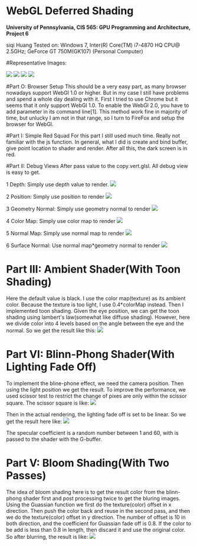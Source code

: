 WebGL Deferred Shading
======================

**University of Pennsylvania, CIS 565: GPU Programming and Architecture, Project 6**

siqi Huang Tested on: Windows 7, Inter(R) Core(TM) i7-4870 HQ CPU@ 2.5GHz; GeForce GT 750M(GK107) (Personal Computer)

#Representative Images:

![](img/rep1.jpg)
![](img/rep2.png)
![](img/rep3.png)
![](img/rep4.jpg)

#Part O: Browser Setup
This should be a very easy part, as many browser nowadays support WebGl 1.0 or higher. But in my case I still have problems and spend a whole day dealing with it. First I tried to use Chrome but it seems that it only support WebGl 1.0. To enable the WebGl 2.0, you have to add parameter in its command line[1]. This method work fine in majority of time, but unlucky I am not in that range, so I turn to FireFox and setup the browser for WebGl.

#Part I: Simple Red Squad
For this part I still used much time. Really not familiar with the js function. In general, what I did is create and bind buffer, give point location to shader and render. After all this, the dark screen is in red.

#Part II: Debug Views
After pass value to the copy.vert.glsl. All debug view is easy to get.

1 Depth: Simply use depth value to render.
![](img/debug1.jpg)

2 Position: Simply use position to render
![](img/debug2.jpg)

3 Geometry Normal: Simply use geometry normal to render
![](img/debug3.jpg)

4 Color Map: Simply use color map to render
![](img/debug4.jpg)

5 Normal Map: Simply use normal map to render
![](img/debug5.png)

6 Surface Normal: Use normal map*geometry normal to render
![](img/debug6.png)

# Part III: Ambient Shader(With Toon Shading)
Here the default value is black. I use the color map(texture) as its ambient color. Because the texture is too light, I use 0.4*colorMap instead. Then I implemented toon shading. Given the eye position, we can get the toon shading using lambert's law(somewhat like diffuse shading). However, here we divide color into 4 levels based on the angle between the eye and the normal. So we get the result like this:
![](img/rep4.jpg)

# Part VI: Blinn-Phong Shader(With Lighting Fade Off)
To implement the bline-phone effect, we need the camera position. Then using the light position we get the result. To improve the performance, we used scissor test to restrict the change of pixes are only within the scissor square. The scissor square is like:
![](img/scissor.png)

Then in the actual rendering, the lighting fade off is set to be linear. So we get the result here like:
![](img/rep1.jpg)

The specular coefficient is a random number between 1 and 60, with is passed to the shader with the G-buffer.

# Part V: Bloom Shading(With Two Passes)
The idea of bloom shading here is to get the result color from the blinn-phong shader first and post processing twice to get the bluring images. Using the Guassian function we first do the texture(color) offset in x direction. Then push the color back and reuse in the second pass, and then we do the texture(color) offset in y direction. The number of offset is 10 in both direction, and the coefficient for Guassian fade off is 0.8. If the color to be add is less than 0.8 in length, then discard it and use the original color. So after blurring, the result is like:
![](img/rep5.jpg)
